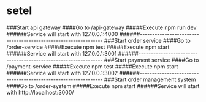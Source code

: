 # setel

###Start api gateway
####Go to /api-gateway
#####Execute npm run dev
######Service will start with 127.0.0.1:4000
######---------------------------------------------------------------
###Start order service
####Go to /order-service
#####Execute npm test
#####Execute npm start
######Service will start with 127.0.0.1:3001
######---------------------------------------------------------------
###Start payment service
####Go to /payment-service
#####Execute npm test
#####Execute npm start
######Service will start with 127.0.0.1:3002
######---------------------------------------------------------------
###Start order management system
####Go to /order-system
#####Execute npm start
######Service will start with http://localhost:3000/